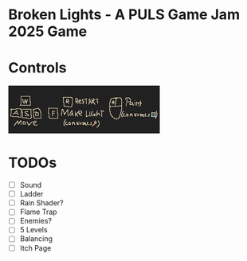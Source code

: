 # Broken Lights - A PULS Game Jam 2025 Game

# Controls
![Controls](assets/Menu/Help.png)

# TODOs
- [ ] Sound
- [ ] Ladder
- [ ] Rain Shader?
- [ ] Flame Trap
- [ ] Enemies?
- [ ] 5 Levels
- [ ] Balancing
- [ ] Itch Page
